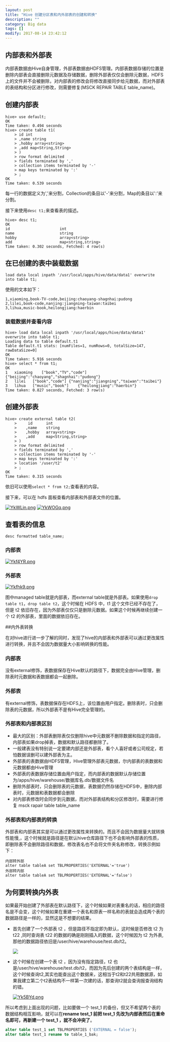 ```yaml
---
layout: post
title: "Hive 创建分区表和内外部表的创建和转换"
description: ""
category: Big data
tags: []
modify: 2017-08-14 23:42:12
---
```


## 内部表和外部表

内部表数据由Hive自身管理，外部表数据由HDFS管理。内部表数据存储的位置是删除内部表会直接删除元数据及存储数据，删除外部表仅仅会删除元数据，HDFS上的文件并不会被删除，对内部表的修改会将修改直接同步给元数据，而对外部表的表结构和分区进行修改，则需要修复(MSCK REPAIR TABLE table_name)。

## 创建内部表

```mysql
hive> use default;
OK
Time taken: 0.494 seconds
hive> create table t1(
    > id int
    > ,name string
    > ,hobby array<string>
    > ,add map<String,String>
    > )
    > row format delimited
    > fields terminated by ','
    > collection items terminated by '-'
    > map keys terminated by ':'
    > ;
OK
Time taken: 0.539 seconds
```

每一行的数据定义为','来分割，Collection的条目以'-'来分割，Map的条目以':'来分割。

接下来使用`desc t1;`来查看表的描述。

```mysql
hive> desc t1;
OK
id                  	int                 	                    
name                	string              	                    
hobby               	array<string>       	                    
add                 	map<string,string>  	                    
Time taken: 0.302 seconds, Fetched: 4 row(s)
```

## 在已创建的表中装载数据

```mysql
load data local inpath '/usr/local/apps/hive/data/data1' overwrite into table t1;
```

使用的文本如下：

```mysql
1,xiaoming,book-TV-code,beijing:chaoyang-shagnhai:pudong
2,lilei,book-code,nanjing:jiangning-taiwan:taibei
3,lihua,music-book,heilongjiang:haerbin
```

### 	装载数据并查看内容

```mysql
hive> load data local inpath '/usr/local/apps/hive/data/data1' overwrite into table t1;
Loading data to table default.t1
Table default.t1 stats: [numFiles=1, numRows=0, totalSize=147, rawDataSize=0]
OK
Time taken: 5.916 seconds
hive> select * from t1;
OK
1	xiaoming	["book","TV","code"]	{"beijing":"chaoyang","shagnhai":"pudong"}
2	lilei	["book","code"]	{"nanjing":"jiangning","taiwan":"taibei"}
3	lihua	["music","book"]	{"heilongjiang":"haerbin"}
Time taken: 0.827 seconds, Fetched: 3 row(s)
```

## 创建外部表

```mysql
hive> create external table t2(
    >     id      int
    >    ,name    string
    >    ,hobby   array<string>
    >    ,add     map<String,string>
    > )
    > row format delimited
    > fields terminated by ','
    > collection items terminated by '-'
    > map keys terminated by ':'
    > location '/user/t2'
    > ;
OK
Time taken: 0.315 seconds
```

依旧可以使用`select * from t2;`查看表的内容。

接下来，可以在 hdfs 面板查看内部表和外部表文件的位置。

[![YkWLin.png](https://s1.ax1x.com/2020/05/06/YkWLin.png)](https://imgchr.com/i/YkWLin)
[![YkWOGq.png](https://s1.ax1x.com/2020/05/06/YkWOGq.png)](https://imgchr.com/i/YkWOGq)

## 查看表的信息

```mysql
desc formatted table_name;
```

### 内部表

[![Ykf4YR.png](https://s1.ax1x.com/2020/05/06/Ykf4YR.png)](https://imgchr.com/i/Ykf4YR)

### 外部表

[![Ykfhk9.png](https://s1.ax1x.com/2020/05/06/Ykfhk9.png)](https://imgchr.com/i/Ykfhk9)

图中managed table就是内部表，而external table就是外部表。如果使用`drop table t1`，`drop table t2`，这个时候在 HDFS 中，t1 这个文件已经不存在了，但是 t2 依旧存在，因为外部表仅仅只是删除元数据。如果这个时候再继续创建一个 t2 的外部表，里面的数据依旧存在。 

##内外表转换

在对hive进行进一步了解的同时，发现了hive的内部表和外部表可以通过更改属性进行转换，并且不会因为数据量大小影响转换的性能。

### 内部表

没有external修饰，表数据保存在Hive默认的路径下，数据完全由Hive管理，删除表时元数据和表数据都会一起删除。

### 外部表

有external修饰，表数据保存在HDFS上，该位置由用户指定。删除表时，只会删除表的元数据，所以外部表不是有Hive完全管理的。

### 外部表和内部表区别

- 最大的区别：外部表删除表仅仅删除hive中元数据不删除数据和指定的路径，内部表如果drop掉表，数据和默认路径都删除了。
- 一般建表没有特别说一定要建内部还是外部表，看个人喜好或者公司规定，若怕数据误删可以建外部表为主。
- 外部表的表数据由HDFS管理，Hive管理外部表元数据，尔内部表的表数据和元数据都由Hive管理
- 外部表的表数据存储位置由用户指定，而内部表的数据默认存储位置为/apps/hive/warehouse/数据库名.db/数据文件名
- 删除外部表时，只会删除表的元数据，表数据仍然存储在HDFS中，删除内部表时，元数据和表数据都会删除
- 对内部表修改时会同步到元数据，而对外部表结构和分区修改时，需要进行修复
  msck rapair table table_name

### 外部表和内部表的转换

外部表和内部表其实是可以通过更改属性来转换的。而且不会因为数据量大就转换性能慢,，这个时候就是路径是在默认hive仓库路径下也不会影响外部表的性质，即删除表不会删除路径和数据，修改表名也不会将文件夹名称修改，转换示例如下：

```mysql
内部转外部
alter table tableA set TBLPROPERTIES('EXTERNAL'='true')
外部转内部
alter table tableA set TBLPROPERTIES('EXTERNAL'='false')
```

## 为何要转换内外表

如果最开始创建了外部表在默认路径下，这个时候如果对表重名的话，相应的路径名是不会变，这个时候如果在重建一个表名和原表一样名称的表就会造成两个表的数据路径是一样的，显然这是不想要的结果。

- 首先创建了一个外部表 t2 ，但是路径不指定即为默认，这时候是否修改 t2 为 t22 ,同时查询表 t22 的数据的确是刚刚插入的数据，这个时候因为 t2 为外表,那他的数据路径依旧是/user/hive/warehouse/test.db/t2。

  ![](https://ftp.bmp.ovh/imgs/2020/05/e385b8cfcdd4f7b4.png)

- 这个时候在创建一个表 t2 ，因为没有指定路径，t2 也是/user/hive/warehouse/test.db/t2，而因为先后创建的两个表结构是一样，这个时候查询t2,其实也能查出这个数据来，这相当于t2和t22共用数据源，如果我建立第二个t2表结构不一样第一次建的话，那查询t2就会查询报查询结构的错。

  [![Yk5BYd.png](https://s1.ax1x.com/2020/05/06/Yk5BYd.png)](https://imgchr.com/i/Yk5BYd)

所以考虑到上面出现的问题，比如要做一个 test_1 的备份，但又不希望两个表的数据结构相互影响，就可以在**rename test_1 前把 test_1 先改为内部表然后在重命名即可，再新建一个 test_1 ，就不会冲突了**。

```sql
alter table test_1 set TBLPROPERTIES ('EXTERNAL = false');
alter table test_1 rename to table_1_bak;
```

